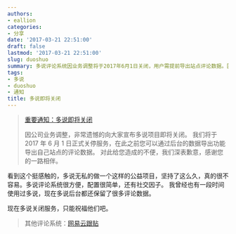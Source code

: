 ```yaml
---
authors:
- eallion
categories:
- 分享
date: '2017-03-21 22:51:00'
draft: false
lastmod: '2017-03-21 22:51:00'
slug: duoshuo
summary: 多说评论系统因业务调整将于2017年6月1日关闭，用户需提前导出站点评论数据。团队对造成不便表示歉意，感谢用户长期支持。作者感慨多说作为公益项目运营不易，曾亲身体验其便捷性和社交功能。建议用户迁移至网易云跟贴等替代方案。
tags:
- 多说
- duoshuo
- 通知
title: 多说即将关闭
---
```


> [重要通知：多说即将关闭](http://dev.duoshuo.com/threads/58d10f50e9a8cb4433fd5c5d)
>
> 因公司业务调整，非常遗憾的向大家宣布多说项目即将关闭。
> 我们将于 2017 年 6 月 1 日正式关停服务，在此之前您可以通过后台的数据导出功能导出自己站点的评论数据。
> 对此给您造成的不便，我们深表歉意，感谢您的一路相伴。

看到这个挺感触的，多说无私的做一个这样的公益项目，坚持了这么久，真的很不容易。多说评论系统很方便，配置很简单，还有社交因子。
我曾经也有一段时间使用过多说，现在多说后台都还保留了很多评论数据。

现在多说关闭服务，只能祝福他们吧。

> 其他评论系统：[网易云跟贴](http://changyan.kuaizhan.com/)